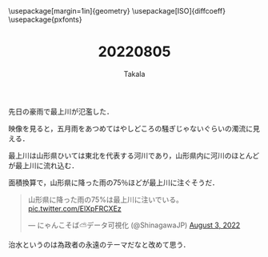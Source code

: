 ﻿---
title: 20220805
yesterday: 20220804
tomorrow: 20220806
days: 952
author: Takala
header-includes:
  - \usepackage[margin=1in]{geometry}
  - \usepackage[ISO]{diffcoeff}
  - \usepackage{pxfonts}
---



先日の豪雨で最上川が氾濫した．


映像を見ると，五月雨をあつめてはやしどころの騒ぎじゃないぐらいの濁流に見える．


最上川は山形県ひいては東北を代表する河川であり，山形県内に河川のほとんどが最上川に流れ込む．

面積換算で，山形県に降った雨の75％ほどが最上川に注ぐそうだ．


<blockquote class="twitter-tweet"><p lang="ja" dir="ltr">山形県に降った雨の75%は最上川に注いでいる。 <a href="https://t.co/ElXpFRCXEz">pic.twitter.com/ElXpFRCXEz</a></p>&mdash; にゃんこそば⛅データ可視化 (@ShinagawaJP) <a href="https://twitter.com/ShinagawaJP/status/1554935138147921920?ref_src=twsrc%5Etfw">August 3, 2022</a></blockquote> <script async src="https://platform.twitter.com/widgets.js" charset="utf-8"></script>


治水というのは為政者の永遠のテーマだなと改めて思う．

